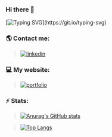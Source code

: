 ### Hi there 👋

<!--
**Yubisel/yubisel** is a ✨ _special_ ✨ repository because its `README.md` (this file) appears on your GitHub profile.

Here are some ideas to get you started:

- 🔭 I’m currently working on ...
- 🌱 I’m currently learning ...
- 👯 I’m looking to collaborate on ...
- 🤔 I’m looking for help with ...
- 💬 Ask me about ...
- 📫 How to reach me: ...
- 😄 Pronouns: ...
- ⚡ Fun fact: ...
-->


[![Typing SVG](https://readme-typing-svg.herokuapp.com/?&color=8b72af&lines=Welcome+to+my+GitHub.)](https://git.io/typing-svg)
### 🌎 Contact me:
> [![linkedin](https://img.shields.io/badge/linkedin-8b72af?style=for-the-badge&logo=linkedin&logoColor=white)](https://www.linkedin.com/in/yubisel/)

### 💻 My website:
> [![portfolio]()](todo)

### ⚡ Stats:

> [![Anurag's GitHub stats](https://github-readme-stats.vercel.app/api?username=yubisel&hide=contribs,prs,issues&show_icons=true&&title_color=8b72af&icon_color=8b72af&bg_color=222&text_color=FFF&hide_border=true)](https://github.com/anuraghazra/github-readme-stats)

> [![Top Langs](https://github-readme-stats.vercel.app/api/top-langs/?username=yubisel&layout=compact&title_color=8b72af&icon_color=8b72af&bg_color=222&text_color=FFF&hide_border=true)](https://github.com/anuraghazra/github-readme-stats)





